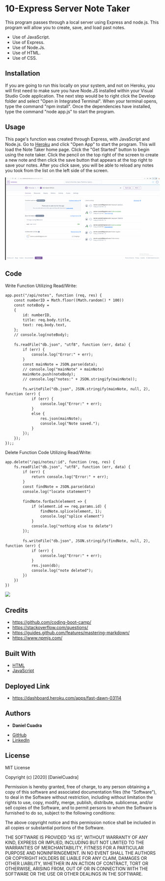 # 10-Express Server Note Taker

This program passes through a local server using Express and node.js. This program will allow you to create, save, and load past notes.

* Use of JavaScript.
* Use of Express.
* Use of Node.Js.
* Use of HTML.
* Use of CSS.

## Installation

If you are going to run this locally on your system, and not on Heroku, you will first need to make sure you have Node.JS installed within your Visual Studio Code application. The next step would be to right click the Develop folder and select "Open in Integrated Terminal". When your terminal opens, type the command "npm install". Once the dependencies have installed, type the command "node app.js" to start the program.

## Usage

This page's function was created through Express, with JavaScript and Node.js. Go to [Heroku](https://dashboard.heroku.com/apps/fast-dawn-03114) and click "Open App" to start the program. This will load the Note Taker home page. Click the "Get Started" button to begin using the note taker. Click the pencil on the top right of the screen to create a new note and then click the save button that appears at the top right to save your notes. After you click save, you will be able to reload any notes you took from the list on the left side of the screen.

<img src="./noteTaker.gif">

## Code

Write Function Utilizing Read/Write:

```
app.post("/api/notes", function (req, res) {
    const numberID = Math.floor((Math.random() * 100))
    const noteBody =
    {
        id: numberID,
        title: req.body.title,
        text: req.body.text,
    };
    // console.log(noteBody);

    fs.readFile("db.json", "utf8", function (err, data) {
        if (err) {
            console.log("Error:" + err);
        }
        const mainNote = JSON.parse(data);
        // console.log("mainNote" + mainNote)
        mainNote.push(noteBody);
        // console.log("notes:" + JSON.stringify(mainNote));

        fs.writeFile("db.json", JSON.stringify(mainNote, null, 2), function (err) {
            if (err) {
                console.log("Error:" + err);
            }
            else {
                res.json(mainNote);
                console.log("Note saved.");
            }
        });
    });
});;
```

Delete Function Code Utilizing Read/Write:

```
app.delete("/api/notes/:id", function (req, res) {
    fs.readFile("db.json", "utf8", function (err, data) {
        if (err) {
            return console.log("Error:" + err);
        }
        const findNote = JSON.parse(data)
        console.log("locate statement")

        findNote.forEach(element => {
            if (element.id == req.params.id) {
                findNote.splice(element, 1);
                console.log("splice element")
            }
            console.log("nothing else to delete")
        });

        fs.writeFile("db.json", JSON.stringify(findNote, null, 2), function (err) {
            if (err) {
                console.log("Error:" + err);
            }
            res.json(db);
            console.log("note deleted");
        })
    })
})
```

<img src="./teambuildergif.gif">



## Credits

* https://github.com/coding-boot-camp/
* https://stackoverflow.com/questions/
* https://guides.github.com/features/mastering-markdown/
* https://www.npmjs.com/

## Built With

* [HTML](https://developer.mozilla.org/en-US/docs/Web/HTML)
* [JavaScript](https://developer.mozilla.org/en-US/docs/Web/JavaScript)

## Deployed Link

* https://dashboard.heroku.com/apps/fast-dawn-03114


## Authors

* **Daniel Cuadra** 

- [GitHub](https://github.com/DCuadra85)
- [LinkedIn](https://www.linkedin.com/in/daniel-cuadra-3705aa39/)


## License

MIT License

Copyright (c) [2020] [DanielCuadra]

Permission is hereby granted, free of charge, to any person obtaining a copy
of this software and associated documentation files (the "Software"), to deal
in the Software without restriction, including without limitation the rights
to use, copy, modify, merge, publish, distribute, sublicense, and/or sell
copies of the Software, and to permit persons to whom the Software is
furnished to do so, subject to the following conditions:

The above copyright notice and this permission notice shall be included in all
copies or substantial portions of the Software.

THE SOFTWARE IS PROVIDED "AS IS", WITHOUT WARRANTY OF ANY KIND, EXPRESS OR
IMPLIED, INCLUDING BUT NOT LIMITED TO THE WARRANTIES OF MERCHANTABILITY,
FITNESS FOR A PARTICULAR PURPOSE AND NONINFRINGEMENT. IN NO EVENT SHALL THE
AUTHORS OR COPYRIGHT HOLDERS BE LIABLE FOR ANY CLAIM, DAMAGES OR OTHER
LIABILITY, WHETHER IN AN ACTION OF CONTRACT, TORT OR OTHERWISE, ARISING FROM,
OUT OF OR IN CONNECTION WITH THE SOFTWARE OR THE USE OR OTHER DEALINGS IN THE
SOFTWARE.